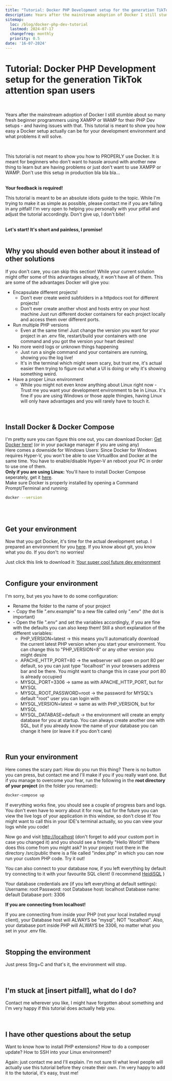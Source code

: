 ```yaml
---
title: "Tutorial: Docker PHP Development setup for the generation TikTok attention span users"
description: Years after the mainstream adoption of Docker I still stumble about so many fresh beginner programmers using XAMPP or WAMP for their PHP Dev setups - and having issues with that. This tutorial is meant to show you how easy a Docker setup actually can be for your development environment and what problems it will solve.
sitemap:
  loc: /blog/docker-php-dev-tutorial
  lastmod: 2024-07-17
  changefreq: monthly
  priority: 0.5
date: '16-07-2024'
---
```


# Tutorial: Docker PHP Development setup for the generation TikTok attention span users

<br>
<p>Years after the mainstream adoption of Docker I still stumble about so many fresh beginner programmers using XAMPP or WAMP for their PHP Dev setups - and having issues with that. This tutorial is meant to show you how easy a Docker setup actually can be for your development environment and what problems it will solve.</p>
<br>
<p>This tutorial is not meant to show you how to PROPERLY use Docker. It is meant for beginners who don't want to hassle around with another new thing to learn but are having problems or just don't want to use XAMPP or WAMP. Don't use this setup in production bla bla bla...</p>
<br>
<b>Your feedback is required!</b><br> 
<p>This tutorial is meant to be an absolute idiots guide to the topic. While I'm trying to make it as simple as possible, please contact me if you are falling in any pitfall! I'm very open to helping you personally with your pitfall and adjust the tutorial accordingly. Don't give up, I don't bite!</p>
<br>
<b>Let's start! It's short and painless, I promise!</b>
<br><br>

## Why you should even bother about it instead of other solutions

<p>
If you don't care, you can skip this section!
While your current solution might offer some of this advantages already, it won't have all of them. This are some of the advantages Docker will give you:
<ul>
  <li>
    Encapsulate different projects!
    <ul>
      <li>Don't ever create weird subfolders in a httpdocs root for different projects!</li>
      <li>Don't ever create another vhost and hosts entry on your host machine Just run different docker containers for each project locally and access them over different ports.</li>
    </ul>
  </li>
  <li>
    Run multiple PHP versions
    <ul>
      <li>Even at the same time! Just change the version you want for your project in an .env file, restart/build your containers with one command and you got the version your heart desires!</li>
    </ul>
  </li>
    
<li>
  No more weird logs or unknown things happening
  <ul>
    <li>Just run a single command and your containers are running, showing you the log live!</li>
    <li>It's in the terminal which might seem scary, but trust me, it's actual easier then trying to figure out what a UI is doing or why it's showing something weird.</li>
  </ul>
</li>
    
<li>
  Have a proper Linux environment
  <ul>
    <li>While you might not even know anything about Linux right now - Trust me you want your development environment to be in Linux. It's fine if you are using Windows or those apple thingies, having Linux will only have   advantages and you will rarely have to touch it.</li>
  </ul>
</li>
    
</ul>
</p>
<br>

## Install Docker & Docker Compose

<p>
I'm pretty sure you can figure this one out, you can download Docker:
<a href="https://docs.docker.com/get-docker/" target="_blank">Get Docker here!</a>
(or in your package manager if you are using any)
<br>
Here comes a downside for Windows Users: Since Docker for Windows requires Hyper-V, you won't be able to use VirtualBox and Docker at the same time. You have to enable/disable Hyper-V an reboot your PC in order to use one of them. 
<br>
<b>Only if you are using Linux:</b> You'll have to install Docker Compose seperately, get it <a href="https://docs.docker.com/compose/install/" target="_blank">here</a>.
<br>
Make sure Docker is properly installed by opening a Command Prompt/Terminal and running:

```bash
docker --version
```

<br><br>

</p>

## Get your environment

<p>
Now that you got Docker, it's time for the actual development setup.
I prepared an environment for you <a href="https://github.com/wug-ge/php-apache-mariadb-project-base" target="_blank">here</a>.
If you know about git, you know what you do. If you don't: no worries!

Just click this link to download it: <a href="https://github.com/wug-ge/php-apache-mariadb-project-base/archive/refs/heads/main.zip" target="_blank">Your super cool future dev environment</a>
<br><br>

</p>

## Configure your environment

<p>
I'm sorry, but yes you have to do some configuration:
<ul>
<li>Rename the folder to the name of your project</li>
<li>- Copy the file ".env.example" to a new file called only ".env" (the dot is important)</li>
<li>- Open the file ".env" and set the variables accordingly, if you are fine with the defaults you can also keep them! Still a short explanation of the different variables:
<ul>
    <li>PHP_VERSION=latest -> this means you'll automatically download the current latest PHP version when you start your environment. You can change this to "PHP_VERSION=8" or any other version you might desire</li>
    <li>APACHE_HTTP_PORT=80 -> the webserver will open on port 80 per default, so you can just type "localhost" in your browsers address bar and be there. You might want to change this in case your port 80 is already occupied</li>
    <li>MYSQL_PORT=3306 -> same as with APACHE_HTTP_PORT, but for MYSQL</li>
    <li>MYSQL_ROOT_PASSWORD=root -> the password for MYSQL's default "root" user you can login with</li>
    <li>MYSQL_VERSION=latest -> same as with PHP_VERSION, but for MYSQL</li>
    <li>MYSQL_DATABASE=default -> the environment will create an empty database for you at startup. You can always create another one with SQL, but if you already know the name of your database you can change it here (or leave it if you don't care)</li>
    </ul>
    </li>
    </ul>
</p>

<br>

## Run your environment

<p>
Here comes the scary part: How do you run this thing?
There is no button you can press, but contact me and I'll make if you if you really want one. But if you manage to overcome your fear, run the following in the <b>root directory of your project</b> (in the folder you renamed):

```bash
docker-compose up
```

If everything works fine, you should see a couple of progress bars and logs. You don't even have to worry about it for now, but for the future you can view the live logs of your application in this window, so don't close it! You might want to call this in your IDE's terminal actually, so you can view your logs while you code!

Now go and visit <a href="http://localhost" target="_blank">http://localhost</a> (don't forget to add your custom port in case you changed it) and you should see a friendly "Hello World!"
Where does this come from you might ask?
In your project root there in the directory /src/public there is a file called "index.php" in which you can now run your custom PHP code. Try it out!

You can also connect to your database now, if you left everything by default try connecting to it with your favourite SQL client! (I recommend <a href="https://www.heidisql.com/" target="_blank">HeidiSQL</a> )

Your database credentials are (if you left everything at default settings):
Username: root
Password: root
Database host: localhost
Database name: default
Database port: 3306

<b>If you are connecting from localhost!</b>

If you are connecting from inside your PHP (not your local installed mysql client), your Database host will ALWAYS be "mysql", NOT "localhost".
Also, your database port inside PHP will ALWAYS be 3306, no matter what you set in your .env file.
<br><br>

</p>

## Stopping the environment

<p>
Just press Strg+C and that's it, the environment will stop.
</p>
<br>

## I'm stuck at [insert pitfall], what do I do?

<p>
Contact me wherever you like, I might have forgotten about something and I'm very happy if this tutorial does actually help you.
</p>
<br>

## I have other questions about the setup

<p>
Want to know how to install PHP extensions? How to do a composer update?
How to SSH into your Linux environment?

Again: just contact me and I'll explain. I'm not sure til what level people will actually use this tutorial before they create their own.
I'm very happy to add it to the tutorial, it's easy, trust me!

</p>
